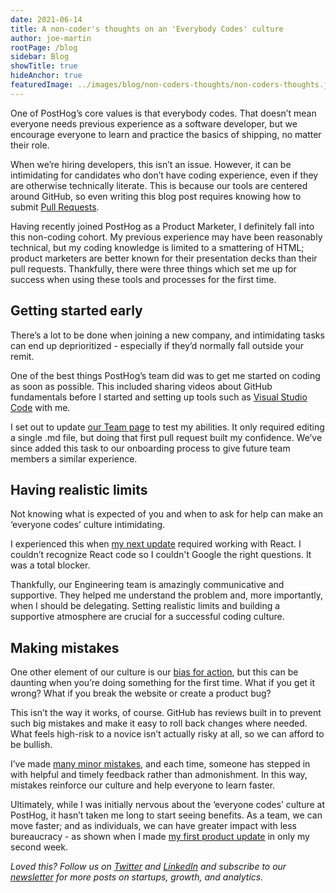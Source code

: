 ```yaml
---
date: 2021-06-14
title: A non-coder's thoughts on an 'Everybody Codes' culture
author: joe-martin
rootPage: /blog 
sidebar: Blog 
showTitle: true 
hideAnchor: true 
featuredImage: ../images/blog/non-coders-thoughts/non-coders-thoughts.jpeg
---
```


One of PostHog’s core values is that everybody codes. That doesn’t mean everyone needs previous experience as a software developer, but we encourage everyone to learn and practice the basics of shipping, no matter their role. 

When we’re hiring developers, this isn’t an issue. However, it can be intimidating for candidates who don’t have coding experience, even if they are otherwise technically literate. This is because our tools are centered around GitHub, so even writing this blog post requires knowing how to submit [Pull Requests](https://docs.github.com/en/github/collaborating-with-pull-requests/proposing-changes-to-your-work-with-pull-requests/about-pull-requests). 

Having recently joined PostHog as a Product Marketer, I definitely fall into this non-coding cohort. My previous experience may have been reasonably technical, but my coding knowledge is limited to a smattering of HTML; product marketers are better known for their presentation decks than their pull requests. Thankfully, there were three things which set me up for success when using these tools and processes for the first time. 

## Getting started early
There’s a lot to be done when joining a new company, and intimidating tasks can end up deprioritized - especially if they’d normally fall outside your remit. 

One of the best things PostHog’s team did was to get me started on coding as soon as possible. This included sharing videos about GitHub fundamentals before I started and setting up tools such as [Visual Studio Code](https://code.visualstudio.com/) with me.

I set out to update [our Team page](https://posthog.com/handbook/people/team) to test my abilities. It only required editing a single .md file, but doing that first pull request built my confidence. We’ve since added this task to our onboarding process to give future team members a similar experience.

## Having realistic limits
Not knowing what is expected of you and when to ask for help can make an ‘everyone codes’ culture intimidating.

I experienced this when [my next update](https://github.com/PostHog/posthog.com/issues/1416#issuecomment-849687634) required working with React. I couldn’t recognize React code so I couldn't Google the right questions. It was a total blocker.

Thankfully, our Engineering team is amazingly communicative and supportive. They helped me understand the problem and, more importantly, when I should be delegating. Setting realistic limits and building a supportive atmosphere are crucial for a successful coding culture.

## Making mistakes
One other element of our culture is our [bias for action](https://posthog.com/handbook/company/culture), but this can be daunting when you’re doing something for the first time. What if you get it wrong? What if you break the website or create a product bug?

This isn’t the way it works, of course. GitHub has reviews built in to prevent such big mistakes and make it easy to roll back changes where needed. What feels high-risk to a novice isn’t actually risky at all, so we can afford to be bullish.

I’ve made [many minor mistakes](https://github.com/PostHog/posthog.com/pull/1475#issuecomment-860511537), and each time, someone has stepped in with helpful and timely feedback rather than admonishment. In this way, mistakes reinforce our culture and help everyone to learn faster. 

Ultimately, while I was initially nervous about the ‘everyone codes’ culture at PostHog, it hasn’t taken me long to start seeing benefits. As a team, we can move faster; and as individuals, we can have greater impact with less bureaucracy - as shown when I made [my first product update](https://github.com/PostHog/posthog/pull/4584) in only my second week.

_Loved this? Follow us on [Twitter](https://twitter.com/posthoghq) and [LinkedIn](https://linkedin.com/company/posthog) and subscribe to our [newsletter](https://posthog.com/newsletter) for more posts on startups, growth, and analytics._
